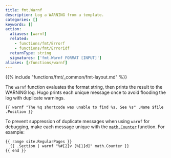 ```yaml
---
title: fmt.Warnf
description: Log a WARNING from a template.
categories: []
keywords: []
action:
  aliases: [warnf]
  related:
    - functions/fmt/Errorf
    - functions/fmt/Erroridf
  returnType: string
  signatures: ['fmt.Warnf FORMAT [INPUT]']
aliases: [/functions/warnf]
---
```


{{% include "functions/fmt/_common/fmt-layout.md" %}}

The `warnf` function evaluates the format string, then prints the result to the WARNING log. Hugo prints each unique message once to avoid flooding the log with duplicate warnings.

```go-html-template
{{ warnf "The %q shortcode was unable to find %s. See %s" .Name $file .Position }}
```

To prevent suppression of duplicate messages when using `warnf` for debugging, make each message unique with the [`math.Counter`] function. For example:


```go-html-template
{{ range site.RegularPages }}
  {{ .Section | warnf "%#[2]v [%[1]d]" math.Counter }}
{{ end }}
```

[`math.Counter`]: /functions/math/counter
